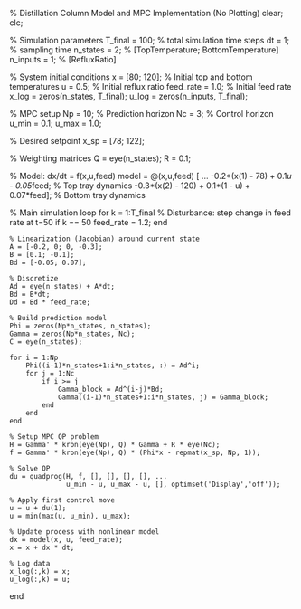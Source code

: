 % Distillation Column Model and MPC Implementation (No Plotting)
clear; clc;

% Simulation parameters
T_final = 100;           % total simulation time steps
dt = 1;                  % sampling time
n_states = 2;            % [TopTemperature; BottomTemperature]
n_inputs = 1;            % [RefluxRatio]

% System initial conditions
x = [80; 120];           % Initial top and bottom temperatures
u = 0.5;                 % Initial reflux ratio
feed_rate = 1.0;         % Initial feed rate
x_log = zeros(n_states, T_final);
u_log = zeros(n_inputs, T_final);

% MPC setup
Np = 10;                 % Prediction horizon
Nc = 3;                  % Control horizon
u_min = 0.1;
u_max = 1.0;

% Desired setpoint
x_sp = [78; 122];

% Weighting matrices
Q = eye(n_states);
R = 0.1;

% Model: dx/dt = f(x,u,feed)
model = @(x,u,feed) [ ...
    -0.2*(x(1) - 78) + 0.1*u - 0.05*feed;   % Top tray dynamics
    -0.3*(x(2) - 120) + 0.1*(1 - u) + 0.07*feed];  % Bottom tray dynamics

% Main simulation loop
for k = 1:T_final
    % Disturbance: step change in feed rate at t=50
    if k == 50
        feed_rate = 1.2;
    end

    % Linearization (Jacobian) around current state
    A = [-0.2, 0; 0, -0.3];
    B = [0.1; -0.1];
    Bd = [-0.05; 0.07];

    % Discretize
    Ad = eye(n_states) + A*dt;
    Bd = B*dt;
    Dd = Bd * feed_rate;

    % Build prediction model
    Phi = zeros(Np*n_states, n_states);
    Gamma = zeros(Np*n_states, Nc);
    C = eye(n_states);

    for i = 1:Np
        Phi((i-1)*n_states+1:i*n_states, :) = Ad^i;
        for j = 1:Nc
            if i >= j
                Gamma_block = Ad^(i-j)*Bd;
                Gamma((i-1)*n_states+1:i*n_states, j) = Gamma_block;
            end
        end
    end

    % Setup MPC QP problem
    H = Gamma' * kron(eye(Np), Q) * Gamma + R * eye(Nc);
    f = Gamma' * kron(eye(Np), Q) * (Phi*x - repmat(x_sp, Np, 1));

    % Solve QP
    du = quadprog(H, f, [], [], [], [], ...
                  u_min - u, u_max - u, [], optimset('Display','off'));

    % Apply first control move
    u = u + du(1);
    u = min(max(u, u_min), u_max);

    % Update process with nonlinear model
    dx = model(x, u, feed_rate);
    x = x + dx * dt;

    % Log data
    x_log(:,k) = x;
    u_log(:,k) = u;
end
